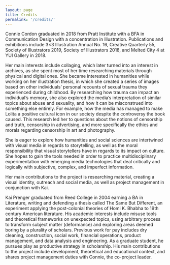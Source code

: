 ```yaml
---
layout: page
title: Credits
permalink: '/credits/'
---
```


Connie Cordon graduated in 2018 from Pratt Institute with a BFA in Communication Design with a concentration in Illustration. Publications and exhibitions include 3×3 Illustration Annual No. 16, Creative Quarterly 55, Society of Illustrators 2019, Society of Illustrators 2018, and Melted City 4 at YUI Gallery in 2018.

Her main interests include collaging, which later turned into an interest in archives, as she spent most of her time researching materials through physical and digital ones. She became interested in humanities while working on her illustration thesis, in which she created a series of images based on other individuals’ personal recounts of sexual trauma they experienced during childhood. By researching how trauma can impact an individual’s memory, she also explored the media’s interpretation of similar topics about abuse and sexuality, and how it can be misconstrued into something else entirely. For example, how the media has managed to make Lolita a positive cultural icon in our society despite the controversy the book caused. This research led her to questions about the notions of censorship and truth, censorship in advertising, and more specifically the ethics and morals regarding censorship in art and photography.

She is eager to explore how humanities and social sciences are intertwined with visual media in regards to storytelling, as well as the moral responsibility that visual storytellers have in regards to its impact on culture. She hopes to gain the tools needed in order to practice multidisciplinary experimentation with emerging media technologies that deal critically and logically with subjective, complex, and imperfect information.  

Her main contributions to the project is researching material, creating a visual identity, outreach and social media, as well as project management in conjunction with Kai.

Kai Prenger graduated from Reed College in 2004 earning a BA in Literature, writing and defending a thesis called The Same But Different, an experiment applying the post-colonial theories of Homi K. Bhabha to 19th century American literature. His academic interests include misuse tools and theoretical frameworks on unexpected topics, using arbitrary process to transform subject matter (deformance)  and exploring areas deemed boring by a plurality of scholars. Previous work for pay includes dry cleaning, construction, social work, financial operations, product management, and data analysis and engineering. As a graduate student, he pursues play as productive strategy in scholarship. His main contributions to the project include development, theoretical and educational context, and shares project management duties with Connie, the co-project leader.

